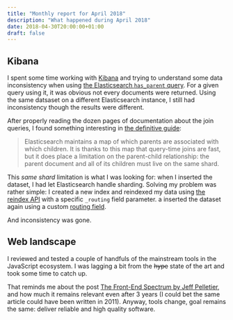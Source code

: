 ```yaml
---
title: "Monthly report for April 2018"
description: "What happened during April 2018"
date: 2018-04-30T20:00:00+01:00
draft: false
---
```


## Kibana

I spent some time working with [Kibana](https://www.elastic.co/fr/products/kibana) and trying to understand some data inconsistency when using [the Elasticsearch `has_parent` query](https://www.elastic.co/guide/en/elasticsearch/reference/6.2/query-dsl-has-parent-query.html). For a given query using it, it was obvious not every documents were returned. Using the same datsaset on a different Elasticsearch instance, I still had inconsistency though the results were different.

After properly reading the dozen pages of documentation about the join queries, I found something interesting in [the definitive guide](https://www.elastic.co/guide/en/elasticsearch/guide/current/parent-child.html):

> Elasticsearch maintains a map of which parents are associated with which children. It is thanks to this map that query-time joins are fast, but it does place a limitation on the parent-child relationship: the parent document and all of its children must live on the same shard.

This _same shard_ limitation is what I was looking for: when I inserted the dataset, I had let Elasticsearch handle sharding. Solving my problem was rather simple: I created a new index and reindexed my data using [the reindex API](https://www.elastic.co/guide/en/elasticsearch/reference/current/docs-reindex.html#docs-reindex) with a specific `_routing` field parameter. a inserted the dataset again using a custom [routing field](https://www.elastic.co/guide/en/elasticsearch/reference/current/mapping-routing-field.html#mapping-routing-field).

And inconsistency was gone.

## Web landscape

I reviewed and tested a couple of handfuls of the mainstream tools in the JavaScript ecosystem. I was lagging a bit from the <del>hype</del> state of the art and took some time to catch up.

That reminds me about the post [The Front-End Spectrum by Jeff Pelletier](https://medium.com/@withinsight1/the-front-end-spectrum-c0f30998c9f0), and how much it remains relevant even after 3 years (I could bet the same article could have been written in 2011). Anyway, tools change, goal remains the same: deliver reliable and high quality software.
